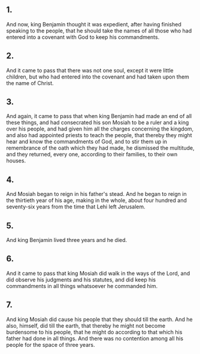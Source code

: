 ## 1.
And now, king Benjamin thought it was expedient, after having finished speaking to the people, that he should take the names of all those who had entered into a covenant with God to keep his commandments.
## 2.
And it came to pass that there was not one soul, except it were little children, but who had entered into the covenant and had taken upon them the name of Christ.
## 3.
And again, it came to pass that when king Benjamin had made an end of all these things, and had consecrated his son Mosiah to be a ruler and a king over his people, and had given him all the charges concerning the kingdom, and also had appointed priests to teach the people, that thereby they might hear and know the commandments of God, and to stir them up in remembrance of the oath which they had made, he dismissed the multitude, and they returned, every one, according to their families, to their own houses.
## 4.
And Mosiah began to reign in his father's stead. And he began to reign in the thirtieth year of his age, making in the whole, about four hundred and seventy-six years from the time that Lehi left Jerusalem.
## 5.
And king Benjamin lived three years and he died.
## 6.
And it came to pass that king Mosiah did walk in the ways of the Lord, and did observe his judgments and his statutes, and did keep his commandments in all things whatsoever he commanded him.
## 7.
And king Mosiah did cause his people that they should till the earth. And he also, himself, did till the earth, that thereby he might not become burdensome to his people, that he might do according to that which his father had done in all things. And there was no contention among all his people for the space of three years.
